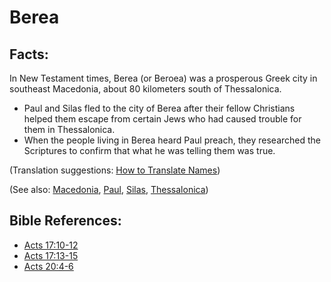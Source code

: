 # Berea #

## Facts: ##

In New Testament times, Berea (or Beroea) was a prosperous Greek city in southeast Macedonia, about 80 kilometers south of Thessalonica.

* Paul and Silas fled to the city of Berea after their fellow Christians helped them escape from certain Jews who had caused trouble for them in Thessalonica.
* When the people living in Berea heard Paul preach, they researched the Scriptures to confirm that what he was telling them was true.

(Translation suggestions: [How to Translate Names](en/ta-vol1/translate/man/translate-names))

(See also: [Macedonia](../other/macedonia.md), [Paul](../other/paul.md), [Silas](../other/silas.md), [Thessalonica](../other/thessalonica.md))

## Bible References: ##

* [Acts 17:10-12](en/tn/act/help/17/10)
* [Acts 17:13-15](en/tn/act/help/17/13)
* [Acts 20:4-6](en/tn/act/help/20/04)